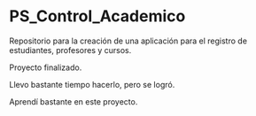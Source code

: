 # PS_Control_Academico
Repositorio para la creación de una aplicación para el registro de estudiantes, profesores y cursos.

Proyecto finalizado.

Llevo bastante tiempo hacerlo, pero se logró.

Aprendí bastante en este proyecto.